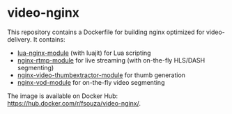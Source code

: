 video-nginx
===========

This repository contains a Dockerfile for building nginx optimized for
video-delivery. It contains:

- [lua-nginx-module](https://github.com/openresty/lua-nginx-module) (with
  luajit) for Lua scripting
- [nginx-rtmp-module](https://github.com/arut/nginx-rtmp-module) for live
  streaming (with on-the-fly HLS/DASH segmenting)
- [nginx-video-thumbextractor-module](https://github.com/wandenberg/nginx-video-thumbextractor-module)
  for thumb generation
- [nginx-vod-module](https://github.com/kaltura/nginx-vod-module) for
  on-the-fly video segmenting

The image is available on Docker Hub:
https://hub.docker.com/r/fsouza/video-nginx/.
